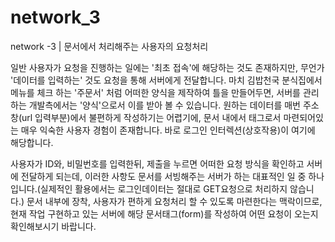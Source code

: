 # network_3
network -3 | 문서에서 처리해주는 사용자의 요청처리

일반 사용자가 요청을 진행하는 일에는 '최초 접속'에 해당하는 것도 존재하지만, 무언가 '데이터를 입력하는' 것도 요청을 통해 서버에게 전달합니다.
마치 김밥천국 분식집에서 메뉴를 체크 하는 '주문서' 처럼 어떠한 양식을 제작하여 틀을 만들어두면, 서버를 관리하는 개발측에서는 '양식'으로서 이를 받아 볼 수 있습니다. 원하는 데이터를 매번 주소창(url 입력부분)에서 불편하게 작성하기는 어렵기에, 문서 내에서 태그로서 마련되어있는 매우 익숙한 사용자 경험이 존재합니다. 바로 로그인 인터렉션(상호작용)이 여기에 해당합니다.

사용자가 ID와, 비밀번호를 입력한뒤, 제출을 누르면 어떠한 요청 방식을 확인하고 서버에 전달하게 되는데, 이러한 사항도 문서를 서빙해주는 서버가 하는 대표적인 일 중 하나입니다.(실제적인 활용에서는 로그인데이터는 절대로 GET요청으로 처리하지 않습니다.) 문서 내부에 장착, 사용자가 편하게 요청처리 할 수 있도록 마련한다는 맥락이므로, 현재 작업 구현하고 있는 서버에 해당 문서태그(form)를 작성하여 어떤 요청이 오는지 확인해보시기 바랍니다.
